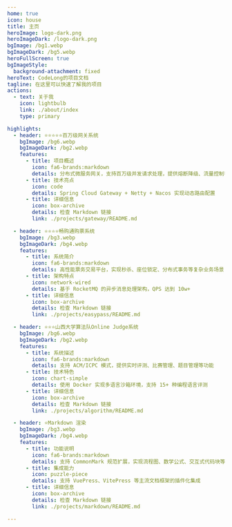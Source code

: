 ```yaml
---
home: true
icon: house
title: 主页
heroImage: logo-dark.png
heroImageDark: /logo-dark.png
bgImage: /bg1.webp
bgImageDark: /bg5.webp
heroFullScreen: true
bgImageStyle:
  background-attachment: fixed
heroText: CodeLong的项目文档
tagline: 在这里可以快速了解我的项目
actions:
  - text: 关于我
    icon: lightbulb
    link: ./about/index
    type: primary

highlights:
  - header: ⭐⭐⭐⭐⭐百万级网关系统
    bgImage: /bg6.webp
    bgImageDark: /bg2.webp
    features:
      - title: 项目概述
        icon: fa6-brands:markdown
        details: 分布式微服务网关，支持百万级并发请求处理，提供熔断降级、流量控制等核心能力
      - title: 技术亮点
        icon: code
        details: Spring Cloud Gateway + Netty + Nacos 实现动态路由配置
      - title: 详细信息
        icon: box-archive
        details: 检查 Markdown 链接
        link: ./projects/gateway/README.md

  - header: ⭐⭐⭐⭐畅购通购票系统
    bgImage: /bg3.webp
    bgImageDark: /bg4.webp
    features:
      - title: 系统简介
        icon: fa6-brands:markdown
        details: 高性能票务交易平台，实现秒杀、座位锁定、分布式事务等复杂业务场景
      - title: 架构特点
        icon: network-wired
        details: 基于 RocketMQ 的异步消息处理架构，QPS 达到 10w+
      - title: 详细信息
        icon: box-archive
        details: 检查 Markdown 链接
        link: ./projects/easypass/README.md

  - header: ⭐⭐⭐山西大学算法队Online Judge系统
    bgImage: /bg6.webp
    bgImageDark: /bg2.webp
    features:
      - title: 系统描述
        icon: fa6-brands:markdown
        details: 支持 ACM/ICPC 模式，提供实时评测、比赛管理、题目管理等功能
      - title: 技术特色
        icon: chart-simple
        details: 使用 Docker 实现多语言沙箱环境，支持 15+ 种编程语言评测
      - title: 详细信息
        icon: box-archive
        details: 检查 Markdown 链接
        link: ./projects/algorithm/README.md

  - header: ⭐Markdown 渲染
    bgImage: /bg3.webp
    bgImageDark: /bg4.webp
    features:
      - title: 功能说明
        icon: fa6-brands:markdown
        details: 支持 CommonMark 规范扩展，实现流程图、数学公式、交互式代码块等特色功能
      - title: 集成能力
        icon: puzzle-piece
        details: 支持 VuePress、VitePress 等主流文档框架的插件化集成
      - title: 详细信息
        icon: box-archive
        details: 检查 Markdown 链接
        link: ./projects/markdown/README.md

---
```

